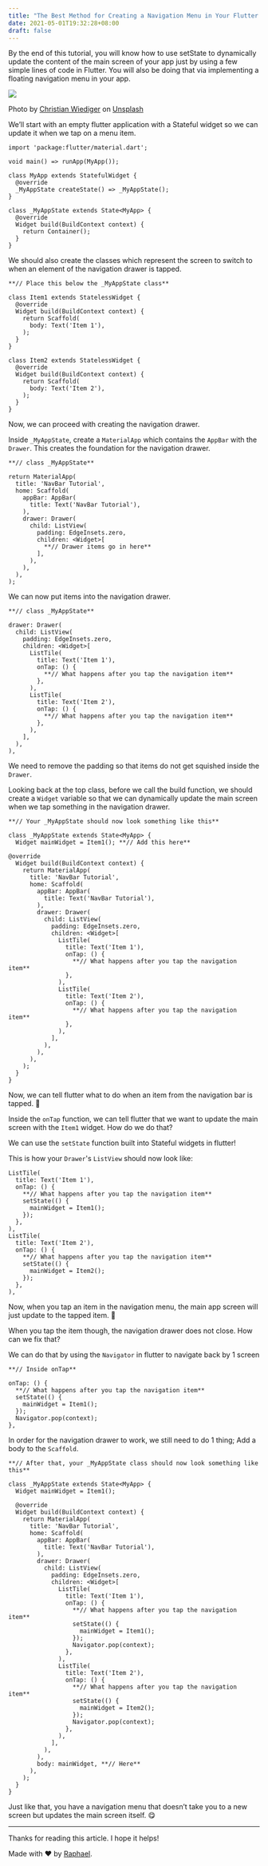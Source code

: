 ```yaml
---
title: "The Best Method for Creating a Navigation Menu in Your Flutter Apps"
date: 2021-05-01T19:32:28+08:00
draft: false
---
```


By the end of this tutorial, you will know how to use setState to dynamically update the content of the main screen of your app just by using a few simple lines of code in Flutter. You will also be doing that via implementing a floating navigation menu in your app.

![](https://cdn-images-1.medium.com/max/800/0*XDbyp6V_jwElj9of)

Photo by [Christian Wiediger](https://unsplash.com/@christianw) on [Unsplash](https://unsplash.com)

We’ll start with an empty flutter application with a Stateful widget so we can update it when we tap on a menu item.

```
import 'package:flutter/material.dart';

void main() => runApp(MyApp());

class MyApp extends StatefulWidget {  
  @override  
  _MyAppState createState() => _MyAppState();  
}

class _MyAppState extends State<MyApp> {  
  @override
  Widget build(BuildContext context) {  
    return Container();  
  }  
}
```

We should also create the classes which represent the screen to switch to when an element of the navigation drawer is tapped.

```
**// Place this below the _MyAppState class**

class Item1 extends StatelessWidget {  
  @override
  Widget build(BuildContext context) {  
    return Scaffold(  
      body: Text('Item 1'),  
    );  
  }  
}

class Item2 extends StatelessWidget {  
  @override
  Widget build(BuildContext context) {  
    return Scaffold(  
      body: Text('Item 2'),  
    );  
  }  
}
```

Now, we can proceed with creating the navigation drawer.

Inside `_MyAppState`, create a `MaterialApp` which contains the `AppBar` with the `Drawer`. This creates the foundation for the navigation drawer.

```
**// class _MyAppState**

return MaterialApp(  
  title: 'NavBar Tutorial',  
  home: Scaffold(  
    appBar: AppBar(  
      title: Text('NavBar Tutorial'),  
    ),  
    drawer: Drawer(  
      child: ListView(  
        padding: EdgeInsets.zero,  
        children: <Widget>[  
          **// Drawer items go in here**  
        ],  
      ),  
    ),  
  ),  
);
```

We can now put items into the navigation drawer.

```
**// class _MyAppState**

drawer: Drawer(  
  child: ListView(  
    padding: EdgeInsets.zero,  
    children: <Widget>[  
      ListTile(  
        title: Text('Item 1'),  
        onTap: () {  
          **// What happens after you tap the navigation item**  
        },  
      ),  
      ListTile(  
        title: Text('Item 2'),  
        onTap: () {  
          **// What happens after you tap the navigation item**  
        },  
      ),  
    ],  
  ),  
),
```

We need to remove the padding so that items do not get squished inside the `Drawer`.

Looking back at the top class, before we call the build function, we should create a `Widget` variable so that we can dynamically update the main screen when we tap something in the navigation drawer.

```
**// Your _MyAppState should now look something like this**

class _MyAppState extends State<MyApp> {  
  Widget mainWidget = Item1(); **// Add this here**

@override
  Widget build(BuildContext context) {  
    return MaterialApp(  
      title: 'NavBar Tutorial',  
      home: Scaffold(  
        appBar: AppBar(  
          title: Text('NavBar Tutorial'),  
        ),  
        drawer: Drawer(  
          child: ListView(  
            padding: EdgeInsets.zero,  
            children: <Widget>[  
              ListTile(  
                title: Text('Item 1'),  
                onTap: () {  
                  **// What happens after you tap the navigation item**  
                },  
              ),  
              ListTile(  
                title: Text('Item 2'),  
                onTap: () {  
                  **// What happens after you tap the navigation item**  
                },  
              ),  
            ],  
          ),  
        ),  
      ),  
    );  
  }  
}
```

Now, we can tell flutter what to do when an item from the navigation bar is tapped. 🥳

Inside the `onTap` function, we can tell flutter that we want to update the main screen with the `Item1` widget. How do we do that?

We can use the `setState` function built into Stateful widgets in flutter!

This is how your `Drawer`'s `ListView` should now look like:

```
ListTile(  
  title: Text('Item 1'),  
  onTap: () {  
    **// What happens after you tap the navigation item**  
    setState(() {  
      mainWidget = Item1();  
    });  
  },  
),  
ListTile(  
  title: Text('Item 2'),  
  onTap: () {  
    **// What happens after you tap the navigation item**  
    setState(() {  
      mainWidget = Item2();  
    });  
  },  
),
```

Now, when you tap an item in the navigation menu, the main app screen will just update to the tapped item. 🥳

When you tap the item though, the navigation drawer does not close. How can we fix that?

We can do that by using the `Navigator` in flutter to navigate back by 1 screen

```
**// Inside onTap**

onTap: () {  
  **// What happens after you tap the navigation item**  
  setState(() {  
    mainWidget = Item1();  
  });  
  Navigator.pop(context);  
},
```

In order for the navigation drawer to work, we still need to do 1 thing; Add a body to the `Scaffold`.

```
**// After that, your _MyAppState class should now look something like this**

class _MyAppState extends State<MyApp> {  
  Widget mainWidget = Item1();

  @override
  Widget build(BuildContext context) {  
    return MaterialApp(  
      title: 'NavBar Tutorial',  
      home: Scaffold(  
        appBar: AppBar(  
          title: Text('NavBar Tutorial'),  
        ),  
        drawer: Drawer(  
          child: ListView(  
            padding: EdgeInsets.zero,  
            children: <Widget>[  
              ListTile(  
                title: Text('Item 1'),  
                onTap: () {  
                  **// What happens after you tap the navigation item**  
                  setState(() {  
                    mainWidget = Item1();  
                  });  
                  Navigator.pop(context);  
                },  
              ),  
              ListTile(  
                title: Text('Item 2'),  
                onTap: () {  
                  **// What happens after you tap the navigation item**  
                  setState(() {  
                    mainWidget = Item2();  
                  });  
                  Navigator.pop(context);  
                },  
              ),  
            ],  
          ),  
        ),  
        body: mainWidget, **// Here**  
      ),  
    );  
  }  
}
```

Just like that, you have a navigation menu that doesn’t take you to a new screen but updates the main screen itself. 😋

* * *

Thanks for reading this article. I hope it helps!

Made with ❤ by [Raphael](https://twitter.com/raphtlw).

